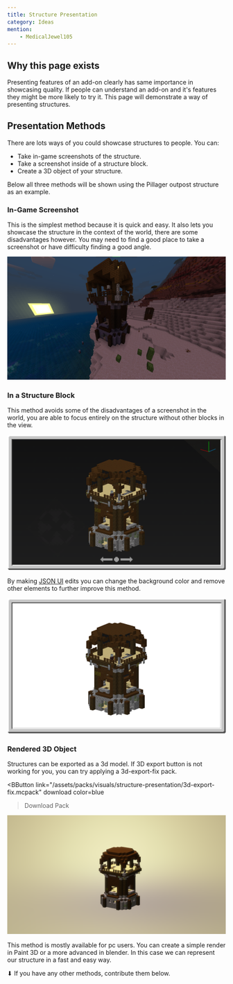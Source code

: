 ```yaml
---
title: Structure Presentation
category: Ideas
mention:
	- MedicalJewel105
---
```


## Why this page exists

Presenting features of an add-on clearly has same importance in showcasing quality. If people can understand an add-on and it's features they might be more likely to try it. This page will demonstrate a way of presenting structures.

## Presentation Methods

There are lots ways of you could showcase structures to people. You can:

-	Take in-game screenshots of the structure.
-	Take a screenshot inside of a structure block.
-	Create a 3D object of your structure.

Below all three methods will be shown using the Pillager outpost structure as an example.

### In-Game Screenshot

This is the simplest method because it is quick and easy. It also lets you showcase the structure in the context of the world, there are some disadvantages however. You may need to find a good place to take a screenshot or have difficulty finding a good angle.

![](/assets/images/visuals/structure-presentation/in-game.png)

### In a Structure Block

This method avoids some of the disadvantages of a screenshot in the world, you are able to focus entirely on the structure without other blocks in the view.

![](/assets/images/visuals/structure-presentation/structure-block-0.png)

By making [JSON UI](/json-ui/json-ui-intro.md) edits you can change the background color and remove other elements to further improve this method.

![](/assets/images/visuals/structure-presentation/structure-block-1.png)

### Rendered 3D Object

Structures can be exported as a 3d model. If 3D export button is not working for you, you can try applying a 3d-export-fix pack.

<BButton
	link="/assets/packs/visuals/structure-presentation/3d-export-fix.mcpack" download
	color=blue
>Download Pack</BButton>

![](/assets/images/visuals/structure-presentation/model-render.png)

This method is mostly available for pc users. You can create a simple render in Paint 3D or a more advanced in blender. In this case we can represent our structure in a fast and easy way.

⬇ If you have any other methods, contribute them below.
